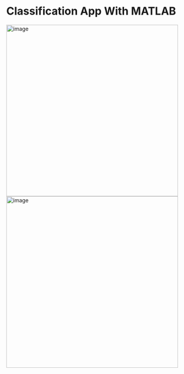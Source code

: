 # Classification App With MATLAB
<img width="452" alt="image" src="https://github.com/emirhanzeyrekk/Classification-App-With-MATLAB/assets/121854589/77df588b-d8aa-4a82-b0dc-4e3046e331e0">
<img width="452" alt="image" src="https://github.com/emirhanzeyrekk/Classification-App-With-MATLAB/assets/121854589/77ca9ac8-dade-4bc0-81e0-87dcf556ad4a">
